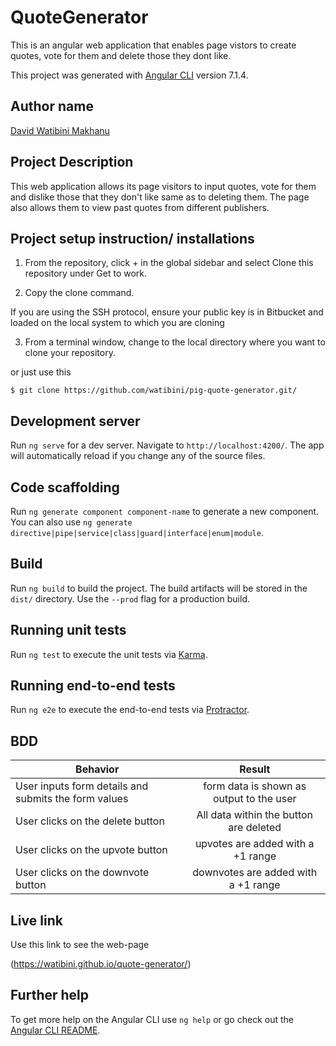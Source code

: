 # QuoteGenerator

This is an angular web application that enables page vistors to create quotes, vote for them and delete those they dont like.

This project was generated with [Angular CLI](https://github.com/angular/angular-cli) version 7.1.4.

## Author name

[David Watibini Makhanu](https://github.com/watibini/quote-generator.git/)

## Project Description

This web application allows its page visitors to input quotes, vote for them and dislike those that they don't like same as to deleting them. The page also allows them to view past quotes from different publishers.

## Project setup instruction/ installations


1. From the repository, click + in the global sidebar and select Clone this repository under Get to work.

2.  Copy the clone command.

If you are using the SSH protocol, ensure your public key is in Bitbucket and loaded on the local system to which you are cloning

3.  From a terminal window, change to the local directory where you want to clone your repository.

or just use this

`$ git clone https://github.com/watibini/pig-quote-generator.git/`


## Development server

Run `ng serve` for a dev server. Navigate to `http://localhost:4200/`. The app will automatically reload if you change any of the source files.

## Code scaffolding

Run `ng generate component component-name` to generate a new component. You can also use `ng generate directive|pipe|service|class|guard|interface|enum|module`.

## Build

Run `ng build` to build the project. The build artifacts will be stored in the `dist/` directory. Use the `--prod` flag for a production build.

## Running unit tests

Run `ng test` to execute the unit tests via [Karma](https://karma-runner.github.io).

## Running end-to-end tests

Run `ng e2e` to execute the end-to-end tests via [Protractor](http://www.protractortest.org/).

## BDD

| Behavior        | Result |
| ------------- |:----:|
| User inputs form details and submits the form values | form data is shown as output to the user |
| User clicks on the delete button | All data within the button are deleted  |
| User clicks on the upvote button | upvotes are added with a +1 range |
| User clicks on the downvote button | downvotes are added with a +1 range |

## Live link

Use this link to see the web-page

(<https://watibini.github.io/quote-generator/>)

## Further help

To get more help on the Angular CLI use `ng help` or go check out the [Angular CLI README](https://github.com/angular/angular-cli/blob/master/README.md).
